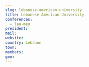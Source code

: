 ```yaml
---
slug: lebanese-american-university
title: Lebanese American University
conferences:
  - lau-meu
president:
mail:
website:
country: Lebanon
town: 
members:
geo:
---
```

